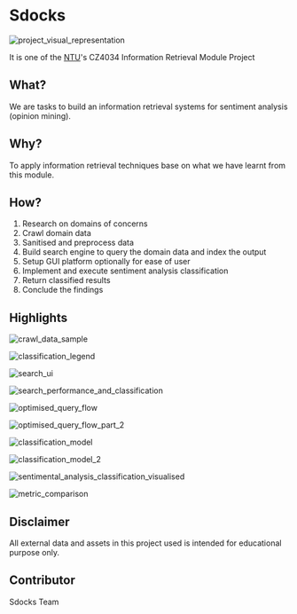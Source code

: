 # Sdocks

![project_visual_representation](./README.assets/project_visual_representation.webp)

It is one of the [NTU](https://www.ntu.edu.sg/)'s CZ4034 Information Retrieval Module Project

## What?

We are tasks to build an information retrieval systems for sentiment analysis (opinion mining).

## Why?

To apply information retrieval techniques base on what we have learnt from this module.

## How?

1. Research on domains of concerns
2. Crawl domain data
3. Sanitised and preprocess data
4. Build search engine to query the domain data and index the output
5. Setup GUI platform optionally for ease of user
6. Implement and execute sentiment analysis classification
7. Return classified results
8. Conclude the findings

## Highlights

![crawl_data_sample](./README.assets/crawl_data_sample.webp)

![classification_legend](./README.assets/classification_legend.webp)

![search_ui](./README.assets/search_ui.webp)

![search_performance_and_classification](./README.assets/search_performance_and_classification.webp)

![optimised_query_flow](./README.assets/optimised_query_flow.webp)

![optimised_query_flow_part_2](./README.assets/optimised_query_flow_part_2.webp)

![classification_model](./README.assets/classification_model.webp)

![classification_model_2](./README.assets/classification_model_2.webp)

![sentimental_analysis_classification_visualised](./README.assets/sentimental_analysis_classification_visualised.webp)

![metric_comparison](./README.assets/metric_comparison.webp)

## Disclaimer

All external data and assets in this project used is intended for educational purpose only.

## Contributor

Sdocks Team
